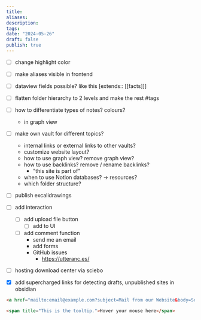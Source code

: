 ```yaml
---
title: 
aliases: 
description: 
tags: 
date: "2024-05-26"
draft: false
publish: true
---
```


- [ ] change highlight color
- [ ] make aliases visible in frontend
- [ ] dataview fields possible? like this [extends:: [[facts]]]
- [ ] flatten folder hierarchy to 2 levels and make the rest #tags

- [ ] how to differentiate types of notes? colours?
	- in graph view

- [ ] make own vault for different topics?
    - internal links or external links to other vaults?
    - customize website layout?
    - how to use graph view? remove graph view?
    - how to use backlinks? remove / rename backlinks?
        - "this site is part of"
    - when to use Notion databases? -> resources?
    - which folder structure?

- [ ] publish excalidrawings

- [ ] add interaction
    - [ ] add upload file button
	    - [ ] add to UI
    - [ ] add comment function
        - send me an email
        - add forms
        - GitHub issues
            - https://utteranc.es/

- [ ] hosting download center via sciebo

- [x] add supercharged links for detecting drafts, unpublished sites in obsidian

```HTML
<a href="mailto:email@example.com?subject=Mail from our Website&body=Some body text here">Send Email</a>

<span title="This is the tooltip.">Hover your mouse here</span>
```
